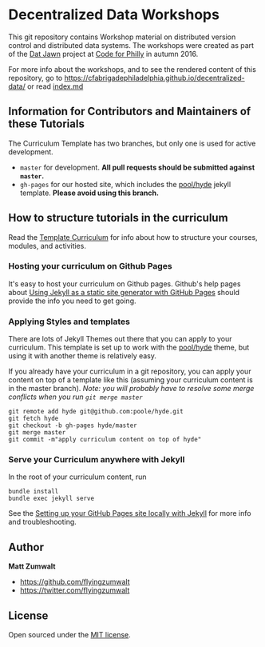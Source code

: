 # Decentralized Data Workshops

This git repository contains Workshop material on distributed version control and distributed data systems. The workshops were created as part of the [Dat Jawn](http://datjawn.com) project at [Code for Philly](http://codeforphilly.org) in autumn 2016. 

For more info about the workshops, and to see the rendered content of this repository, go to https://cfabrigadephiladelphia.github.io/decentralized-data/ or read [index.md](./index.md)

## Information for Contributors and Maintainers of these Tutorials

The Curriculum Template has two branches, but only one is used for active development.

- `master` for development.  **All pull requests should be submitted against `master`.**
- `gh-pages` for our hosted site, which includes the [pool/hyde](https://github.com/poole/hyde) jekyll template. **Please avoid using this branch.**


## How to structure tutorials in the curriculum

Read the [Template Curriculum](http://flyingzumwalt.github.io/jekyll-curriculum-template/curriculum-template/) for info about how to structure your courses, modules, and activities.

### Hosting your curriculum on Github Pages

It's easy to host your curriculum on Github pages. Github's help pages about [Using Jekyll as a static site generator with GitHub Pages](https://help.github.com/articles/using-jekyll-as-a-static-site-generator-with-github-pages/) should provide the info you need to get going.

### Applying Styles and templates

There are lots of Jekyll Themes out there that you can apply to your curriculum.  This template is set up to work with the [pool/hyde](https://github.com/poole/hyde) theme, but using it with another theme is relatively easy.

If you already have your curriculum in a git repository, you can apply your content on top of a template like this (assuming your curriculum content is in the master branch). _Note: you will probably have to resolve some merge conflicts when you run `git merge master`_

```
git remote add hyde git@github.com:poole/hyde.git
git fetch hyde
git checkout -b gh-pages hyde/master
git merge master  
git commit -m"apply curriculum content on top of hyde"
```

### Serve your Curriculum anywhere with Jekyll

In the root of your curriculum content, run

```
bundle install
bundle exec jekyll serve
```

See the [Setting up your GitHub Pages site locally with Jekyll](https://help.github.com/articles/setting-up-your-github-pages-site-locally-with-jekyll/) for more info and troubleshooting.

## Author

**Matt Zumwalt**
- <https://github.com/flyingzumwalt>
- <https://twitter.com/flyingzumwalt>


## License

Open sourced under the [MIT license](LICENSE.md).
